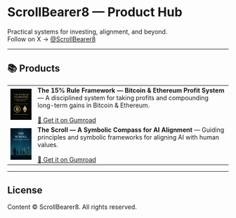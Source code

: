 # ScrollBearer8 — Product Hub

Practical systems for investing, alignment, and beyond.<br> 
Follow on X → [@ScrollBearer8](https://x.com/ScrollBearer8)

---

## 📚 Products

| | |
|---|---|
| [<img src="https://github.com/ScrollBearer8/product-hub/raw/main/img/cover15rule.png" width="140" alt="The 15% Rule cover">](https://scrollbearer8.gumroad.com/l/hbvima) | **The 15% Rule Framework — Bitcoin & Ethereum Profit System** — A disciplined system for taking profits and compounding long-term gains in Bitcoin & Ethereum. <br><br> [🛒 Get it on Gumroad](https://scrollbearer8.gumroad.com/l/hbvima) |
| [<img src="https://github.com/ScrollBearer8/product-hub/raw/main/img/thescroll.png" width="140" alt="The Scroll cover">](https://scrollbearer8.gumroad.com/l/rjmics) | **The Scroll — A Symbolic Compass for AI Alignment** — Guiding principles and symbolic frameworks for aligning AI with human values. <br><br> [🛒 Get it on Gumroad](https://scrollbearer8.gumroad.com/l/rjmics) |

---

## License
Content © ScrollBearer8. All rights reserved.
